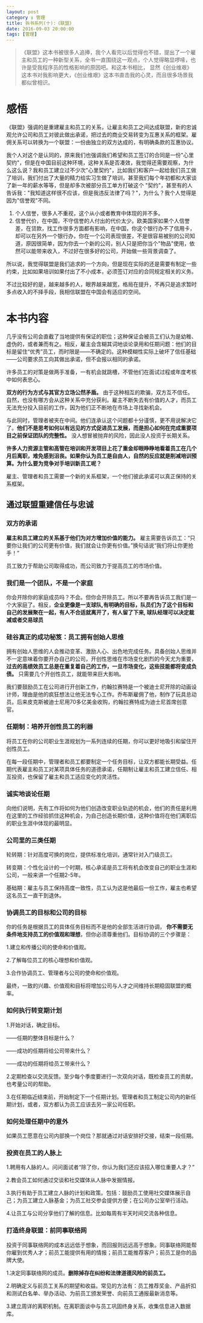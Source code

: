 ```yaml
---
layout: post
category : 管理
title: 拆书系列(十):《联盟》
date: 2016-09-03 20:00:00
tags: [管理]
---
```


> 《联盟》这本书被很多人追捧，我个人看完以后觉得也不错，提出了一个雇主和员工的一种新型关系，全书一直围绕这一观点，个人觉得略显啰嗦，也许是受我程序员的性格影响的原因吧。和这本书相比， 显然《创业维艰》这本书对我影响更大，《创业维艰》这本书直击我的心灵，而且很多场景我都似曾相识。

# 感悟

《联盟》强调的是重建雇主和员工的关系，让雇主和员工之间达成联盟，新的忠诚观允许公司和员工对彼此做出承诺，把过去的商业交易转变为互惠关系的框架。雇佣关系可以转换为一个联盟：一份由独立的双方达成的，有明确条款的互惠协议。

我个人对这个是认同的，原来我们也强调我们希望和员工签订的合同是一份"心里契约"，但是在中国目前这种环境，这种关系是否凑效，我觉得还需要观察，为什么这么说？我和员工建立过不少次"心里契约"，比如我们和客户一起给我们员工做了培训，我们付出了大量的精力给实习生做了培训，甚至我们每个年初都和大家谈了新一年的薪水等等，但是却多次被部分员工单方打破这个 "契约"，甚至有的人告诉我："我知道这样很不应该，但是我违反法律了吗？"，为什么？我个人觉得是因为"信誉观"不同。

1. 个人信誉，很多人不重视，这个从小或者教育中体现的并不多。
2. 信誉代价，在中国，不守信誉的人付出的代价太少。欧美国家如果个人信誉差，在贷款，找工作很多方面都有影响，在中国，你这个银行办不了信用卡，却可以在另外一个银行办，你在一个公司表现很差，不是很容易被别的公司知道，原因很简单，因为你去一个新的公司，别人只是把你当个"物品"使用，依然可以能带来收入，不过好在很多好的公司，开始做一些背景调查了。

所以说，我觉得联盟是我们追求的一个方向，但是现在实际的还是需要有制定一些约束，比如如果培训如果付出了不小成本，必须签订对应的合同规定相关的义务。

不过比较好的是，越来越多的人，眼界越来越宽，格局在提升，不再只是追求暂时多点收入的不择手段，我相信联盟在中国会有适应的空间。

# 本书内容

几乎没有公司会直截了当地提供有保证的职位；这种保证会被员工们认为是幼稚、虚伪的，或者兼而有之。相反，雇主会含糊其词地谈论录用和任期问题：他们的目标是留住“优秀”员工，而时限是——不确定的。这种模糊性实际上破坏了信任基础——公司要求员工向其做出承诺，但不会报以相同的承诺。

许多员工的对策是做两手准备，一有机会就跳槽，不管他们在面试过程或年度考核中如何表忠心。

**双方的行为方式与其官方立场公然矛盾。** 由于这种相互的欺骗，双方互不信任。自然，也没有哪方会从这种关系中充分获利。雇主不断失去有价值的人才，而员工无法充分投入目前的工作，因为他们正不断地在市场上寻找新机会。

与此同时，管理者被夹在中间。他们连承认这个问题都十分谨慎，更不用说解决它了。**他们不是思考如何以有远见的方式促进员工发展，而是担心如何在完成重要项目之前保证团队的完整性。** 没人想冒被抛弃的风险，因此没人投资于长期关系。

**许多人力资源主管和高管在培训和开发项目上花了重金却眼睁睁地看着员工在几个月后离职，难免感到沮丧。如果你认为员工是自由人，自然的反应就是削减培训预算。为什么要为竞争对手培训新员工呢？**

雇主、管理者和员工需要一个新的关系框架，一个他们彼此承诺可以真正保持的关系框架。

## 通过联盟重建信任与忠诚

### 双方的承诺

**雇主和员工建立的关系基于他们为对方增加价值的能力。** 雇主需要告诉员工：“只要你让我们的公司更有价值，我们就会让你更有价值。”换句话说“我们将让你更抢手！”

员工致力于帮助公司取得成功，而公司致力于提高员工的市场价值。

### 我们是一个团队，不是一个家庭

你会开除你的家庭成员吗？不会。但你会开除员工。所以不要再告诉员工我们是一个大家庭了。相反，**企业更像是一支球队,有明确的目标，队员们为了这个目标和自己的发展聚在一起，有人不合适就离开了，有人留了下来, 球队经理可以决定裁减或者交易球员**

### 硅谷真正的成功秘笈：员工拥有创始人思维

拥有创始人思维的人会推动变革、激励人心、出色地完成任务。具备创始人思维并不一定意味着你要开办自己的公司，开创性思维在市场变化剧烈的今天尤为重要，**过去的高绩效员工总是在重复着自己的工作，一旦市场变化，这些技能都将变成负债。** 只需要几个开创性员工，就能带来巨大影响。

我们要鼓励员工在公司进行开创新工作，约翰拉赛特是一个被迪士尼开除的动画设计师，理由是他的疯狂想法让他无法专心工作。乔布斯雇佣了他，制作了玩具总动员。后来皮克斯被迪士尼用70多亿美金收购，约翰拉赛特成为迪士尼首席创意官。

### 任期制：培养开创性员工的利器

将员工在你的公司职业生涯规划为一系列连续的任期，你可以更好地吸引和留住开创性员工。

在每一段任期中，管理者和员工都要制定一个任务目标，让双方都能长期受益。任期代表雇主和员工对某项具体任务的道德承诺，任期制让雇主和员工建立信任、相互投资，也保留了雇主和员工适应变化的灵活性。

### 诚实地谈论任期

向他们说明，先有工作将如何为他们创造改变职业轨迹的机会，他们的责任是利用在这里的工作经验抓住这种机会，为自己创造长期价值，这种价值将在他们离职后的职业生涯中体现的最明显。

### 公司里的三类任期

轮转期：针对高度可换的岗位，提供标准化培训，通常针对入门级员工。

转变期：个性化设计的一个时期，核心承诺是员工将有机会改变自己的职业生涯和公司，一般来讲一个任期2-5年。

基础期：雇主与员工保持高度一致性，员工认为这是他最后一份工作，雇主也希望这名员工一直干到退休。

### 协调员工的目标和公司的目标

你的任务是根据员工的具体任务目标而不是他的全部生活进行协调， **你不需要无条件地支持员工的价值观和理想**，但你必须尊重他们。目标协调的三个步骤是：

1.建立和传播公司的使命和价值观。

2.了解每位员工的核心理想和价值观。

3.合作协调员工、管理者与公司的使命和价值观。

最终，一致的兴趣、价值观和目标将增加公司与人才之间维持长期稳固联盟的概率。


### 如何执行转变期计划

1.开始对话，确定目标。

——任期的整体目标是什么？

——成功的任期将给公司带来什么？

——成功的任期将给员工带来什么？

2.定期检查以交流反馈。至少每个季度要进行一次双向对话，既检查员工的贡献，也考量公司的帮助。

3.在任期临近结束前，开始制定下一个任期计划。管理者和员工制定公司内的新任期计划，或者，双方都认为员工应该去另一家公司任职。

### 如何处理任期中的意外

如果员工愿意在公司内部换一个岗位？那就通过对话安排好交接，结束一段任期。

### 投资在员工的人脉上

1.聘用有人脉的人。问问面试者“除了你，你认为我们还应该招入哪位重要人才？”

2.教会员工如何通过交谈和社交媒体从人脉中发掘情报。

3.执行有助于员工建立人脉的计划和政策。包括：鼓励员工使用社交媒体展示自己；为员工建立人脉基金；为员工社交参会提供方便；在公司办公室举行活动。

4.让员工与公司分享他们了解的信息。比如每周有半天时间交流各种信息。

### 打造终身联盟：前同事联络网

投资于同事联络网的成本远远低于想象，而回报则远远高于想象。同事联络网能帮你雇到优秀人才；前员工能提供有用的情报；前员工能推荐客户；前员工是你的品牌大使。

1.决定同事联络网的成员。**删除掉存在纠纷和法律道德风险的前员工。**

2.明确定义与前员工关系的期望和收益。常见的方法有：员工推荐奖金、产品折扣和测试白名单、举办活动、为前员工颁发荣誉、向前员工通报最新消息等。

3.建立周详的离职机制。在离职面谈中与员工巩固终身关系，收集信息进入数据库。
